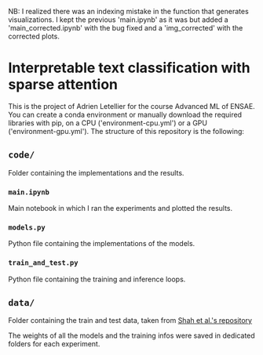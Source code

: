 NB: I realized there was an indexing mistake in the function that generates visualizations. I kept the previous 'main.ipynb' as it was but added a 'main_corrected.ipynb' with the bug fixed and a 'img_corrected' with the corrected plots.

# Interpretable text classification with sparse attention

This is the project of Adrien Letellier for the course Advanced ML of ENSAE.
You can create a conda environment or manually download the required libraries with pip, on a CPU ('environment-cpu.yml') or a GPU ('environment-gpu.yml').
The structure of this repository is the following:

## `code/`
Folder containing the implementations and the results.

### `main.ipynb`
Main notebook in which I ran the experiments and plotted the results.

### `models.py`
Python file containing the implementations of the models.

### `train_and_test.py`
Python file containing the training and inference loops.

## `data/`
Folder containing the train and test data, taken from [Shah et al.'s repository](https://github.com/gtfintechlab/fomc-hawkish-dovish)

The weights of all the models and the training infos were saved in dedicated folders for each experiment.
